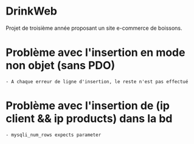 # DrinkWeb

Projet de troisième année proposant un site e-commerce de boissons.

# Problème avec l'insertion en mode non objet (sans PDO)
    - A chaque erreur de ligne d'insertion, le reste n'est pas effectué

# Problème avec l'insertion de (ip client && ip products) dans la bd
    - mysqli_num_rows expects parameter